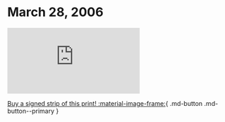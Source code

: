 # March 28, 2006

![](https://www.achewood.com/comic.php?date=03282006)

[Buy a signed strip of this print! :material-image-frame:](https://achewood-holiday-pop-up.myshopify.com/products/strip#03282006){ .md-button .md-button--primary }
